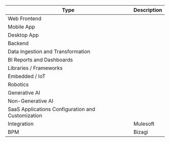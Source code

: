 | Type | Description |
| --- | --- |
| Web Frontend | |
| Mobile App | |
| Desktop App | |
| Backend | |
| Data Ingestion and Transformation | |
| BI Reports and Dashboards | |
| Libraries / Frameworks | |
| Embedded / IoT | |
| Robotics | |
| Generative AI | |
| Non-Generative AI | |
| SaaS Applications Configuration and Customization | |
| Integration | Mulesoft |
| BPM | Bizagi |

